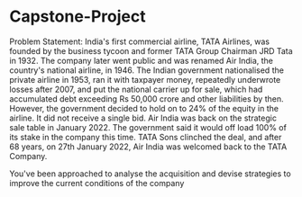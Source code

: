 # Capstone-Project

Problem Statement: India's
first commercial airline, TATA Airlines, was founded by the business
tycoon and former TATA Group Chairman JRD Tata in 1932. The company
later went public and was renamed Air India, the country's national airline, in
1946.
The Indian government nationalised the private airline in 1953, ran it with
taxpayer money, repeatedly underwrote losses after 2007, and put the
national carrier up for sale, which had accumulated debt exceeding Rs
50,000 crore and other liabilities by then. However, the government decided
to hold on to 24% of the equity in the airline. It did not receive a single bid.
Air India was back on the strategic sale table in January 2022. The
government said it would off load 100% of its stake in the company this time.
TATA Sons clinched the deal, and after 68 years, on 27th January 2022, Air
India was welcomed back to the TATA Company.

You've been approached to analyse the acquisition and devise strategies to
improve the current conditions of the company
